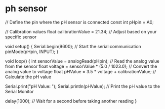 # ph sensor
// Define the pin where the pH sensor is connected
const int pHpin = A0;

// Calibration values
float calibrationValue = 21.34; // Adjust based on your specific sensor

void setup() {
  Serial.begin(9600); // Start the serial communication
  pinMode(pHpin, INPUT);
}

void loop() {
  int sensorValue = analogRead(pHpin); // Read the analog value from the sensor
  float voltage = sensorValue * (5.0 / 1023.0); // Convert the analog value to voltage
  float pHValue = 3.5 * voltage + calibrationValue; // Calculate the pH value

  Serial.print("pH Value: ");
  Serial.println(pHValue); // Print the pH value to the Serial Monitor

  delay(1000); // Wait for a second before taking another reading
}
